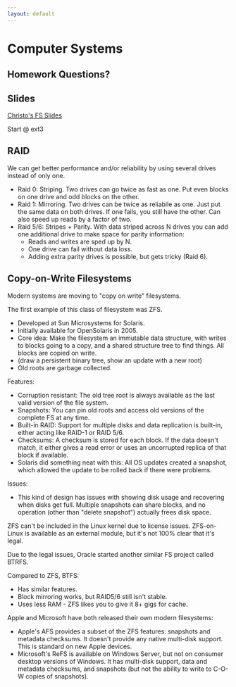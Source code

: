 ```yaml
---
layout: default
---
```


# Computer Systems

## Homework Questions?

## Slides

[Christo's FS Slides](http://www.ccs.neu.edu/home/ntuck/courses/2018/09/cs3650/notes/00-Spring/20-file-systems/10_File_Systems.pptx)

Start @ ext3


## RAID

We can get better performance and/or reliability by using several drives instead
of only one.

 - Raid 0: Striping. Two drives can go twice as fast as one. Put even blocks on one
   drive and odd blocks on the other.
 - Raid 1: Mirroring. Two drives can be twice as reliabile as one. Just put the same
   data on both drives. If one fails, you still have the other. Can also speed up
   reads by a factor of two.
 - Raid 5/6: Stripes + Parity. With data striped across N drives you can add one
   additional drive to make space for parity information:
    - Reads and writes are sped up by N.
    - One drive can fail without data loss.
    - Adding extra parity drives is possible, but gets tricky (Raid 6).

## Copy-on-Write Filesystems

Modern systems are moving to "copy on write" filesystems.

The first example of this class of filesystem was ZFS.

 - Developed at Sun Microsystems for Solaris.
 - Initially available for OpenSolaris in 2005.
 - Core idea: Make the filesystem an immutable data structure, with
   writes to blocks going to a copy, and a shared structure tree to
   find things. All blocks are copied on write.
 - (draw a persistent binary tree, show an update with a new root)
 - Old roots are garbage collected.

Features:
 
 - Corruption resistant: The old tree root is always available as the last
   valid version of the file system.
 - Snapshots: You can pin old roots and access old versions of the complete FS
   at any time.
 - Built-in RAID: Support for multiple disks and data replication is built-in,
   either acting like RAID-1 or RAID 5/6.
 - Checksums: A checksum is stored for each block. If the data doesn't match,
   it either gives a read error or uses an uncorrupted replica of that block if
   available.
 - Solaris did something neat with this: All OS updates created a snapshot,
   which allowed the update to be rolled back if there were problems.

Issues:

 - This kind of design has issues with showing disk usage and recovering when
   disks get full. Multiple snapshots can share blocks, and no operation (other
   than "delete snapshot") actually frees disk space.

ZFS can't be included in the Linux kernel due to license issues. ZFS-on-Linux is
available as an external module, but it's not 100% clear that it's legal.

Due to the legal issues, Oracle started another similar FS project called BTRFS.

Compared to ZFS, BTFS:

 - Has similar features.
 - Block mirroring works, but RAID5/6 still isn't stable.
 - Uses less RAM - ZFS likes you to give it 8+ gigs for cache.

Apple and Microsoft have both released their own modern filesystems:

 - Apple's AFS provides a subset of the ZFS features: snapshots and metadata
   checksums. It doesn't provide any native multi-disk support. This is standard
   on new Apple devices.
 - Microsoft's ReFS is available on Windows Server, but not on consumer desktop
   versions of Windows. It has multi-disk support, data and metadata checksums,
   and snapshots (but not the ability to write to C-O-W copies of snapshots).

